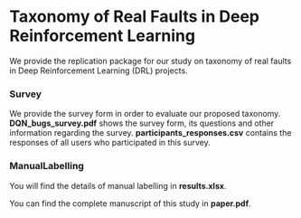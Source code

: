 # Taxonomy of Real Faults in Deep Reinforcement Learning

We provide the replication package for our study on taxonomy of real faults in Deep Reinforcement Learning (DRL) projects.

### Survey
We provide the survey form in order to evaluate our proposed taxonomy. **DQN_bugs_survey.pdf** shows the survey form, its questions and other information regarding the survey. **participants_responses.csv** contains the responses of all users who participated in this survey.

### ManualLabelling
You will find the details of manual labelling in **results.xlsx**.

You can find the complete manuscript of this study in **paper.pdf**.
